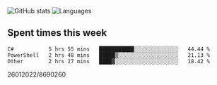 ![GitHub stats](https://github-readme-stats.vercel.app/api?username=emipa606&theme=github_dark&show_icons=true) 
![Languages](https://github-readme-stats.vercel.app/api/top-langs/?username=emipa606&theme=github_dark&layout=compact)

## Spent times this week
<!--START_SECTION:waka-->

```text
C#           5 hrs 55 mins   ███████████░░░░░░░░░░░░░░   44.44 %
PowerShell   2 hrs 48 mins   █████▒░░░░░░░░░░░░░░░░░░░   21.13 %
Other        2 hrs 27 mins   ████▓░░░░░░░░░░░░░░░░░░░░   18.42 %
```

<!--END_SECTION:waka-->


26012022/8690260
